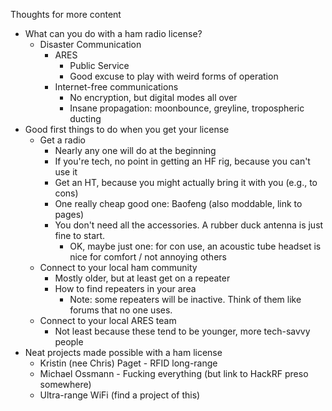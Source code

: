 Thoughts for more content

* What can you do with a ham radio license?
  * Disaster Communication
    * ARES
      * Public Service
      * Good excuse to play with weird forms of operation
    * Internet-free communications
      * No encryption, but digital modes all over
      * Insane propagation: moonbounce, greyline, tropospheric ducting
* Good first things to do when you get your license
  * Get a radio
    * Nearly any one will do at the beginning
    * If you're tech, no point in getting an HF rig, because you can't use it
    * Get an HT, because you might actually bring it with you (e.g., to cons)
    * One really cheap good one: Baofeng (also moddable, link to pages)
    * You don't need all the accessories. A rubber duck antenna is just fine to start.
      * OK, maybe just one: for con use, an acoustic tube headset is nice for comfort / not annoying others
  * Connect to your local ham community
    * Mostly older, but at least get on a repeater
    * How to find repeaters in your area
      * Note: some repeaters will be inactive. Think of them like forums that no one uses.
  * Connect to your local ARES team
    * Not least because these tend to be younger, more tech-savvy people
* Neat projects made possible with a ham license
  * Kristin (nee Chris) Paget - RFID long-range
  * Michael Ossmann - Fucking everything (but link to HackRF preso somewhere)
  * Ultra-range WiFi (find a project of this)
